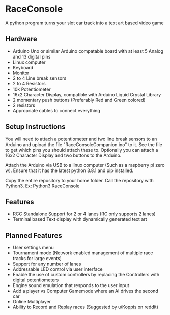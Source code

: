 # RaceConsole
A python program turns your slot car track into a text art based video game

## Hardware
 - Arduino Uno or similar Arduino compatable board with at least 5 Analog and 13 digital pins
 - Linux computer
 - Keyboard
 - Monitor
 - 2 to 4 Line break sensors
 - 2 to 4 Resistors
 - 10k Potentiometer
 - 16x2 Character Display, compatible with Arduino Liquid Crystal Library
 - 2 momentary push buttons (Preferably Red and Green colored)
 - 2 resistors
 - Appropriate cables to connect everything

## Setup Instructions
You will need to attach a potentiometer and two line break sensors to an 
Arduino and upload the file "RaceConsoleCompanion.ino" to it. See the file to 
get which pins you should attach these to. Optionally you can attach a 16x2
Character Display and two buttons to the Arduino.

Attach the Arduino via USB to a linux computer (Such as a raspberry pi zero w). 
Ensure that it has the latest python 3.8.1 and pip installed.

Copy the entire repository to your home folder. Call the repository with Python3.
Ex: Python3 RaceConsole

## Features
 * RCC Standalone Support for 2 or 4 lanes (RC only supports 2 lanes)
 * Terminal based Text display with dynamically generated text art

## Planned Features
 * User settings menu
 * Tournament mode (Network enabled management of multiple race tracks for large events)
 * Support for any number of lanes
 * Addressable LED control via user interface
 * Enable the use of custom controllers by replacing the Controllers with digital potentiometers
 * Engine sound emulation that responds to the user input
 * Add a player vs Computer Gamemode where an AI drives the second car
 * Online Multiplayer
 * Ability to Record and Replay races (Suggested by u/Koppis on reddit)
